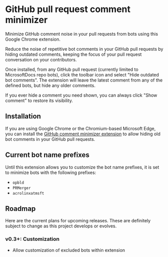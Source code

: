 # GitHub pull request comment minimizer

Minimize GitHub comment noise in your pull requests from bots using this Google Chrome extension.

Reduce the noise of repetitive bot comments in your GitHub pull requests by hiding outdated comments, keeping the focus of your pull request conversation on your contributors.

Once installed, from any GitHub pull request (currently limited to MicrosoftDocs repo bots), click the toolbar icon and select "Hide outdated bot comments". The extension will leave the latest comment from any of the defined bots, but hide any older comments.

If you ever hide a comment you need shown, you can always click "Show comment" to restore its visibility.

## Installation

If you are using Google Chrome or the Chromium-based Microsoft Edge, you can install the [GitHub comment minimizer extension](https://chrome.google.com/webstore/detail/microsoft-docslearn-githu/kcjgaccpjfoapcbaaecnjngjeccgmplh) to allow hiding old bot comments in your GitHub pull requests.

## Current bot name prefixes

Until this extension allows you to customize the bot name prefixes, it is set to minimize bots with the following prefixes:

* `opbld`
* `PRMerger`
* `acrolinxatmsft`

## Roadmap

Here are the current plans for upcoming releases. These are definitely subject to change as this project develops or evolves.

### v0.3+: Customization

* Allow customization of excluded bots within extension
